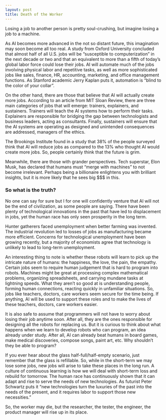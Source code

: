 ```yaml
---
layout: post
title: Death of the Worker
---
```

Losing a job to another person is pretty soul-crushing, but imagine losing a job to a machine. 

As AI becomes more advanced in the not so distant future, this imagination may soon become all too real. A study from Oxford University concluded that almost half of all U.S. jobs will be “susceptible to computerization” in the next decade or two and that an equivalent to more than a fifth of today’s global labor force could lose their jobs. AI will automate much of the jobs involving physical labor and repetitive tasks, as well as more sophisticated jobs like sales, finance, HR, accounting, marketing, and office management functions. As Stanford academic Jerry Kaplan puts it, automation is “blind to the color of your collar”.

On the other hand, there are those that believe that AI will actually create more jobs. According to an article from MIT Sloan Review, there are three main categories of jobs that will emerge: trainers, explainers, and sustainers. Trainers will teach the AI systems how to perform their tasks. Explainers are responsible for bridging the gap between technologists and business leaders, acting as consultants. Finally, sustainers will ensure that the AI systems are operating as designed and unintended consequences are addressed, managers of the ethics.

The Brookings Institute found in a study that 38% of the people surveyed think that AI will reduce jobs as compared to the 13% who thought AI would create more jobs. So, people certainly think that the future is grim.

Meanwhile, there are those with grander perspectives. Tech superstar, Elon Musk, has declared that humans must “merge with machines” to not become irrelevant. Perhaps being a billionaire enlightens you with brilliant insights, but it is more likely that he sees big $$$ in this. 

### So what is the truth?

No one can say for sure but I for one will confidently venture that AI will not be the end of civilization, as some people are saying. There have been plenty of technological innovations in the past that have led to displacement in jobs, yet the human race has only seen prosperity in the long term.

Hunter gatherers faced unemployment when better farming was invented. The industrial revolution led to losses of jobs as manufacturing became more efficient. Concerns for technological unemployment have been growing recently, but a majority of economists agree that technology is unlikely to lead to long-term unemployment.

An interesting thing to note is whether these robots will learn to pick up the intricate nature of humans: the happiness, the love, the pain, the empathy. Certain jobs seem to require human judgement that is hard to program into robots. Machines might be great at processing complex mathematical problems, organizing spreadsheets, and carrying mundane tasks at lightning speeds. What they aren’t so good at is understanding people, forming human connections, reacting quickly in unfamiliar situations. So, jobs like teachers, doctors, care workers seem secure for the time being. If anything, AI will be used to support these roles and to make the lives of these teachers, doctors, care workers easier.

It is also safe to assume that programmers will not have to worry about losing their job anytime soon. After all, they are the ones responsible for designing all the robots for replacing us. But it is curious to think about what happens when we learn to develop robots who can program, an idea already under study. After all, AI can already beat humans in board games, make medical discoveries, compose songs, paint art, etc. Why shouldn’t they be able to program?

If you ever hear about the glass half-full/half-empty scenario, just remember that the glass is refillable. So, while in the short-term we may lose some jobs, new jobs will arise to take these places in the long run. A culture of continuous learning is how we will deal with short-term loss and rebuild for tomorrow. The human race has continuously shown that it can adapt and rise to serve the needs of new technologies. As futurist Peter Schwartz puts it “new technologies turn the luxuries of the past into the needs of the present, and it requires labor to support those new necessities.”

So, the worker may die, but the researcher, the tester, the engineer, the product manager will rise up in its place.

